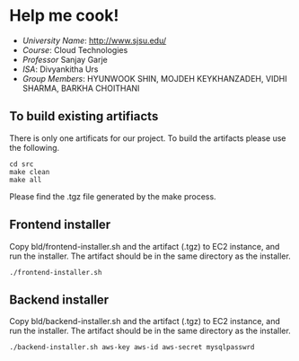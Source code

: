 
# Help me cook!

- *University Name*: http://www.sjsu.edu/
- *Course*: Cloud Technologies
- *Professor* Sanjay Garje
- *ISA*: Divyankitha Urs
- *Group Members*: HYUNWOOK SHIN, MOJDEH KEYKHANZADEH, VIDHI SHARMA, BARKHA CHOITHANI

## To build existing artifiacts

There is only one artificats for our project. To build the artifacts
please use the following.

```
cd src
make clean
make all

```
Please find the .tgz file generated by the make process.

## Frontend installer

Copy bld/frontend-installer.sh and the artifact (.tgz) to EC2 instance,
and run the installer. The artifact should be in the same directory as the installer.

```
./frontend-installer.sh
```

## Backend installer

Copy bld/backend-installer.sh and the artifact (.tgz) to EC2 instance,
and run the installer. The artifact should be in the same directory as the installer.

```
./backend-installer.sh aws-key aws-id aws-secret mysqlpasswrd

```
